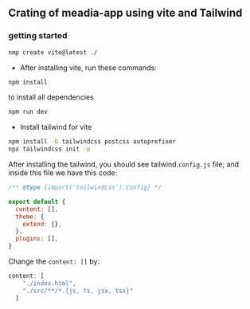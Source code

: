 ## Crating of meadia-app using vite and Tailwind

### getting started

```bash
nmp create vite@latest ./
```
- After installing vite, run these commands:
```sh
npm install
```
to install all dependencies

```sh
npm run dev
```
- Install tailwind for vite

```bash
npm install -D tailwindcss postcss autoprefixer
npx tailwindcss init -p
```
After installing the tailwind, you should see tailwind.`config.js` file; and inside this file we have this code:
```js
/** @type {import('tailwindcss').Config} */

export default {
  content: [],
  theme: {
    extend: {},
  },
  plugins: [],
}
```
Change the `content: []` by: 
```javascript
content: [
    "./index.html",
    "./src/**/*.{js, ts, jsx, tsx}"
  ]
```